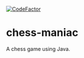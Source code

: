 [![CodeFactor](https://www.codefactor.io/repository/github/danielhpeters/chess-maniac/badge)](https://www.codefactor.io/repository/github/danielhpeters/chess-maniac)
# chess-maniac
A chess game using Java.
